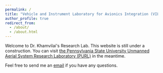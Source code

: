 ```yaml
---
permalink: /
title: "Vehicle and Instrument Laboratory for Avionics Integration (VILAI)"
author_profile: true
redirect_from: 
  - /about/
  - /about.html
---
```


Welcome to Dr. Khamvilai's Research Lab. This website is still under a construction. You can visit [the Pennsylvania State University Unmanned Aerial System Research Laboratory (PURL)](purl.psu.edu) in the meantime.

Feel free to send me an [email](mailto:thanakornkhamvilai@gmail.com) if you have any questions.